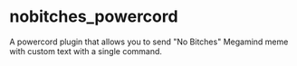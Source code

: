 # nobitches_powercord
A powercord plugin that allows you to send "No Bitches" Megamind meme with custom text with a single command.

